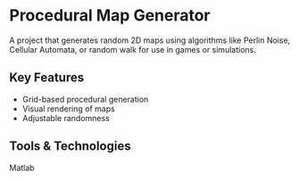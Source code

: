# Procedural Map Generator

A project that generates random 2D maps using algorithms like Perlin Noise, Cellular Automata, or random walk for use in games or simulations.

## Key Features
- Grid-based procedural generation
- Visual rendering of maps
- Adjustable randomness

## Tools & Technologies
Matlab
